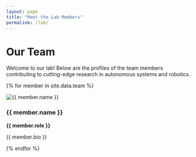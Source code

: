 ```yaml
---
layout: page
title: "Meet the Lab Members"
permalink: /lab/
---
```


# Our Team

Welcome to our lab! Below are the profiles of the team members contributing to cutting-edge research in autonomous systems and robotics.

{% for member in site.data.team %}
  <div class="team-member">
    <img src="{{ '/assets/images/' | append: member.image }}" alt="{{ member.name }}" class="team-member-image" />
    <h3>{{ member.name }}</h3>
    <p><strong>{{ member.role }}</strong></p>
    <p>{{ member.bio }}</p>
  </div>
{% endfor %}
